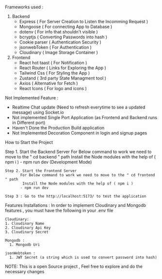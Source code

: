 Frameworks used :
  1. Backend
     - Express ( For Server Creation to Listen the Incomming Request )
     - Mongoose ( For connecting App to Database )
     - dotenv ( For info that shouldn't visible  )
     - bcryptjs ( Converting Passwords into hash )
     - Cookie parser ( Authentication Security )
     - jsonwebToken ( For Authentication )
     - Cloudinary ( Image Storage Container )
  2. Frontend
     - React hot taast ( For Notification )
     - React Router ( Links for Exploring the App )
     - Tailwind Css ( For Styling the App )
     - Zustand ( 3rd party State Managment tool )
     - Axios ( Alternative for Fetch )
     - React Icons ( For logo and icons )
     
       
Not Implemented Feature : 
  - Realtime Chat update (Need to refresh everytime to see a updated message) using Socket.io
  - Not implemented Single Port Application (as Frontend and Backend runs in Different port)
  - Haven't Done the Production Build application
  - Not Implemented Decoration Component in login and signup pages
    
  
  How to Start the Project  
  
  Step 1. Start the Backend Server 
           For Below command to work we need to move to the " cd backend " path 
           Install the Node modules with the help of ( npm i )
           - npm run dev (Development Mode)


    Step 2. Start the Frontend Server 
           For Below command to work we need to move to the " cd frontend " path 
            Install the Node modules with the help of ( npm i )
           - npm run dev
           
    Step 3 : Go to the http://localhost:5173/ to test the application


  Features Installations :
    In order to implement Cloudinary and Mongodb features , you must have the following in your .env file 

    
    Cloudinary:
    1. Cloudinary Name
    2. Cloudinary Api Key
    3. Cloudinary Secret
    
    Mongodb :
      1. Mongodb Uri

    jsonWebtoken :
      1. JWT Secret (a string which is used to convert password into hash)
   
NOTE: This is a open Source project , Feel free to explore and do the necessary changes 
